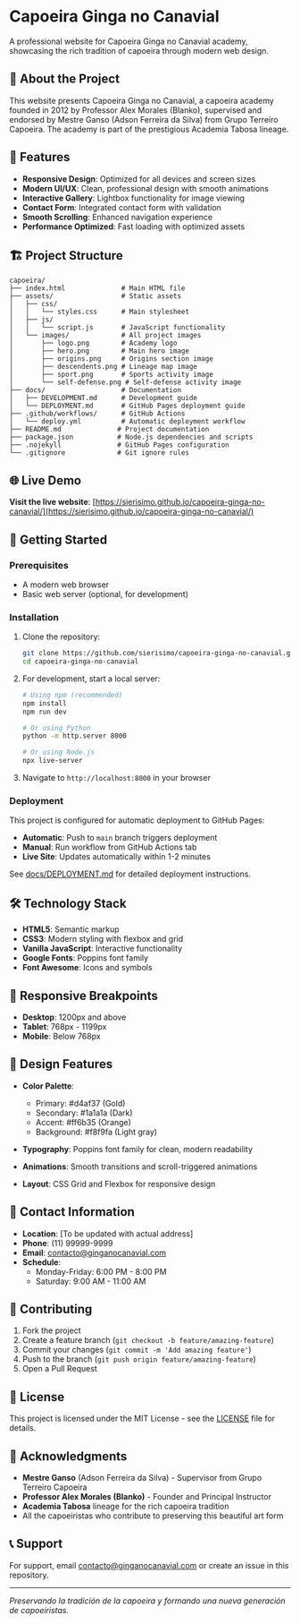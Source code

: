 # Capoeira Ginga no Canavial

A professional website for Capoeira Ginga no Canavial academy, showcasing the rich tradition of capoeira through modern web design.

## 🥋 About the Project

This website presents Capoeira Ginga no Canavial, a capoeira academy founded in 2012 by Professor Alex Morales (Blanko), supervised and endorsed by Mestre Ganso (Adson Ferreira da Silva) from Grupo Terreiro Capoeira. The academy is part of the prestigious Academia Tabosa lineage.

## 🌟 Features

- **Responsive Design**: Optimized for all devices and screen sizes
- **Modern UI/UX**: Clean, professional design with smooth animations
- **Interactive Gallery**: Lightbox functionality for image viewing
- **Contact Form**: Integrated contact form with validation
- **Smooth Scrolling**: Enhanced navigation experience
- **Performance Optimized**: Fast loading with optimized assets

## 🏗️ Project Structure

```
capoeira/
├── index.html              # Main HTML file
├── assets/                 # Static assets
│   ├── css/
│   │   └── styles.css      # Main stylesheet
│   ├── js/
│   │   └── script.js       # JavaScript functionality
│   └── images/             # All project images
│       ├── logo.png        # Academy logo
│       ├── hero.png        # Main hero image
│       ├── origins.png     # Origins section image
│       ├── descendents.png # Lineage map image
│       ├── sport.png       # Sports activity image
│       └── self-defense.png # Self-defense activity image
├── docs/                   # Documentation
│   ├── DEVELOPMENT.md      # Development guide
│   └── DEPLOYMENT.md       # GitHub Pages deployment guide
├── .github/workflows/      # GitHub Actions
│   └── deploy.yml          # Automatic deployment workflow
├── README.md              # Project documentation
├── package.json           # Node.js dependencies and scripts
├── .nojekyll              # GitHub Pages configuration
└── .gitignore             # Git ignore rules
```

## 🌐 Live Demo

**Visit the live website**: [https://sierisimo.github.io/capoeira-ginga-no-canavial/](https://sierisimo.github.io/capoeira-ginga-no-canavial/)

## 🚀 Getting Started

### Prerequisites

- A modern web browser
- Basic web server (optional, for development)

### Installation

1. Clone the repository:
   ```bash
   git clone https://github.com/sierisimo/capoeira-ginga-no-canavial.git
   cd capoeira-ginga-no-canavial
   ```

2. For development, start a local server:
   ```bash
   # Using npm (recommended)
   npm install
   npm run dev
   
   # Or using Python
   python -m http.server 8000
   
   # Or using Node.js
   npx live-server
   ```

3. Navigate to `http://localhost:8000` in your browser

### Deployment

This project is configured for automatic deployment to GitHub Pages:

- **Automatic**: Push to `main` branch triggers deployment
- **Manual**: Run workflow from GitHub Actions tab
- **Live Site**: Updates automatically within 1-2 minutes

See [docs/DEPLOYMENT.md](docs/DEPLOYMENT.md) for detailed deployment instructions.

## 🛠️ Technology Stack

- **HTML5**: Semantic markup
- **CSS3**: Modern styling with flexbox and grid
- **Vanilla JavaScript**: Interactive functionality
- **Google Fonts**: Poppins font family
- **Font Awesome**: Icons and symbols

## 📱 Responsive Breakpoints

- **Desktop**: 1200px and above
- **Tablet**: 768px - 1199px
- **Mobile**: Below 768px

## 🎨 Design Features

- **Color Palette**:
  - Primary: #d4af37 (Gold)
  - Secondary: #1a1a1a (Dark)
  - Accent: #ff6b35 (Orange)
  - Background: #f8f9fa (Light gray)

- **Typography**: Poppins font family for clean, modern readability
- **Animations**: Smooth transitions and scroll-triggered animations
- **Layout**: CSS Grid and Flexbox for responsive design

## 📧 Contact Information

- **Location**: [To be updated with actual address]
- **Phone**: (11) 99999-9999
- **Email**: contacto@ginganocanavial.com
- **Schedule**: 
  - Monday-Friday: 6:00 PM - 8:00 PM
  - Saturday: 9:00 AM - 11:00 AM

## 🤝 Contributing

1. Fork the project
2. Create a feature branch (`git checkout -b feature/amazing-feature`)
3. Commit your changes (`git commit -m 'Add amazing feature'`)
4. Push to the branch (`git push origin feature/amazing-feature`)
5. Open a Pull Request

## 📝 License

This project is licensed under the MIT License - see the [LICENSE](LICENSE) file for details.

## 🙏 Acknowledgments

- **Mestre Ganso** (Adson Ferreira da Silva) - Supervisor from Grupo Terreiro Capoeira
- **Professor Alex Morales (Blanko)** - Founder and Principal Instructor
- **Academia Tabosa** lineage for the rich capoeira tradition
- All the capoeiristas who contribute to preserving this beautiful art form

## 📞 Support

For support, email contacto@ginganocanavial.com or create an issue in this repository.

---

*Preservando la tradición de la capoeira y formando una nueva generación de capoeiristas.* 